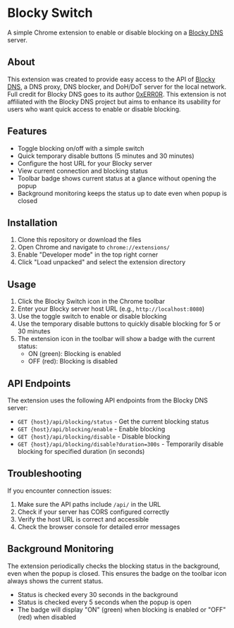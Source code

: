 # Blocky Switch

A simple Chrome extension to enable or disable blocking on a [Blocky DNS](https://0xerr0r.github.io/blocky/latest/) server.

## About

This extension was created to provide easy access to the API of [Blocky DNS](https://0xerr0r.github.io/blocky/latest/), a DNS proxy, DNS blocker, and DoH/DoT server for the local network. Full credit for Blocky DNS goes to its author [0xERR0R](https://github.com/0xERR0R). This extension is not affiliated with the Blocky DNS project but aims to enhance its usability for users who want quick access to enable or disable blocking.

## Features

- Toggle blocking on/off with a simple switch
- Quick temporary disable buttons (5 minutes and 30 minutes)
- Configure the host URL for your Blocky server
- View current connection and blocking status
- Toolbar badge shows current status at a glance without opening the popup
- Background monitoring keeps the status up to date even when popup is closed

## Installation

1. Clone this repository or download the files
2. Open Chrome and navigate to `chrome://extensions/`
3. Enable "Developer mode" in the top right corner
4. Click "Load unpacked" and select the extension directory

## Usage

1. Click the Blocky Switch icon in the Chrome toolbar
2. Enter your Blocky server host URL (e.g., `http://localhost:8080`)
3. Use the toggle switch to enable or disable blocking
4. Use the temporary disable buttons to quickly disable blocking for 5 or 30 minutes
5. The extension icon in the toolbar will show a badge with the current status:
   - ON (green): Blocking is enabled
   - OFF (red): Blocking is disabled

## API Endpoints

The extension uses the following API endpoints from the Blocky DNS server:

- `GET {host}/api/blocking/status` - Get the current blocking status
- `GET {host}/api/blocking/enable` - Enable blocking
- `GET {host}/api/blocking/disable` - Disable blocking
- `GET {host}/api/blocking/disable?duration=300s` - Temporarily disable blocking for specified duration (in seconds)

## Troubleshooting

If you encounter connection issues:

1. Make sure the API paths include `/api/` in the URL
2. Check if your server has CORS configured correctly
3. Verify the host URL is correct and accessible
4. Check the browser console for detailed error messages

## Background Monitoring

The extension periodically checks the blocking status in the background, even when the popup is closed. This ensures the badge on the toolbar icon always shows the current status.

- Status is checked every 30 seconds in the background
- Status is checked every 5 seconds when the popup is open
- The badge will display "ON" (green) when blocking is enabled or "OFF" (red) when disabled 